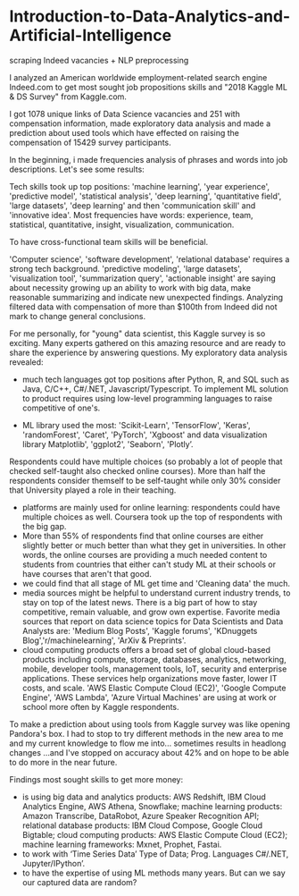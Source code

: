 # Introduction-to-Data-Analytics-and-Artificial-Intelligence
scraping Indeed vacancies + NLP preprocessing

I analyzed an American worldwide employment-related search engine Indeed.com to get most sought job propositions skills and "2018 Kaggle ML & DS Survey" from Kaggle.com.

I got 1078 unique links of Data Science vacancies and 251 with compensation information, made exploratory data analysis and made a prediction about used tools which have effected on raising the compensation of 15429 survey participants. 

In the beginning, i made frequencies analysis of phrases and words into job descriptions. Let's see some results:

Tech skills took up top positions: 'machine learning', 'year experience', 'predictive model', 'statistical analysis', 'deep learning', 'quantitative field', 'large datasets', 'deep learning' and then 'communication skill' and 'innovative idea'.
Most frequencies have words: experience, team, statistical, quantitative, insight, visualization, communication.

To have cross-functional team skills will be beneficial.

'Computer science', 'software development', 'relational database' requires a strong tech background. 
'predictive modeling', 'large datasets', 'visualization tool', 'summarization query', 'actionable insight' are saying about necessity growing up an ability to work with big data, make reasonable summarizing and indicate new unexpected findings.
Analyzing filtered data with compensation of more than $100th from Indeed did not mark to change general conclusions.

For me personally, for "young" data scientist, this Kaggle survey is so exciting. Many experts gathered on this amazing resource and are ready to share the experience by answering questions.
My exploratory data analysis revealed: 
- much tech languages got top positions after Python, R, and SQL such as Java, C/C++, C#/.NET, Javascript/Typescript. To implement ML solution to product requires using low-level programming languages to raise competitive of one's.

- ML library used the most: 'Scikit-Learn', 'TensorFlow', 'Keras', 'randomForest', 'Caret', 'PyTorch', 'Xgboost' and data visualization library Matplotlib', 'ggplot2', 'Seaborn', 'Plotly’.

Respondents could have multiple choices (so probably a lot of people that checked self-taught also checked online courses). More than half the respondents consider themself to be self-taught while only 30% consider that University played a role in their teaching. 
- platforms are mainly used for online learning: respondents could have multiple choices as well. Coursera took up the top of respondents with the big gap.
- More than 55% of respondents find that online courses are either slightly better or much better than what they get in universities. In other words, the online courses are providing a much needed content to students from countries that either can't study ML at their schools or have courses that aren't that good. 
- we could find that all stage of ML get time and 'Cleaning data' the much.
- media sources might be helpful to understand current industry trends, to stay on top of the latest news. There is a big part of how to stay competitive, remain valuable, and grow own expertise. Favorite media sources that report on data science topics for Data Scientists and Data Analysts are: 'Medium Blog Posts', 'Kaggle forums', 'KDnuggets Blog','r/machinelearning', 'ArXiv & Preprints'.
- cloud computing products offers a broad set of global cloud-based products including compute, storage, databases, analytics, networking, mobile, developer tools, management tools, IoT, security and enterprise applications. These services help organizations move faster, lower IT costs, and scale. 'AWS Elastic Compute Cloud (EC2)', 'Google Compute Engine', 'AWS Lambda', 'Azure Virtual Machines' are using at work or school more often by Kaggle respondents.

To make a prediction about using tools from Kaggle survey was like opening Pandora's box. 
I had to stop to try different methods in the new area to me and my current knowledge to flow me into... sometimes results in headlong changes …and I've stopped on accuracy about 42% and on hope to be able to do more in the near future.

Findings most sought skills to get more money:
- is using big data and analytics products: AWS Redshift, IBM Cloud Analytics Engine, AWS Athena, Snowflake; machine learning products: Amazon Transcribe, DataRobot, Azure Speaker Recognition API; relational database products: IBM Cloud Compose, Google Cloud Bigtable; cloud computing products: AWS Elastic Compute Cloud (EC2); machine learning frameworks: Mxnet, Prophet, Fastai.
- to work with ‘Time Series Data’ Type of Data; Prog. Languages C#/.NET, Jupyter/IPython’.
- to have the expertise of using ML methods many years.
But can we say our captured data are random?



